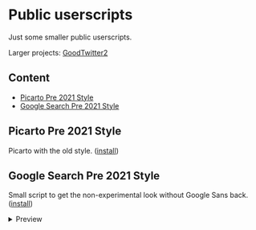# Public userscripts
Just some smaller public userscripts.

Larger projects: [GoodTwitter2](https://github.com/Bl4Cc4t/GoodTwitter2)


## Content
- [Picarto Pre 2021 Style](#picarto-pre-2021-style)
- [Google Search Pre 2021 Style](#google-search-pre-2021-style)


## Picarto Pre 2021 Style
Picarto with the old style. ([install](https://github.com/Bl4Cc4t/userscripts-public/raw/master/picarto.pre21style.user.js))

## Google Search Pre 2021 Style
Small script to get the non-experimental look without Google Sans back. ([install](https://github.com/Bl4Cc4t/userscripts-public/raw/master/google_search.pre21style.user.js))

<details>
<summary>Preview</summary>

with Google Sans | standard look
:-:|:-:
![](https://i.imgur.com/gFdYTo7.png) | ![](https://i.imgur.com/VasKr6x.png)
</details>
